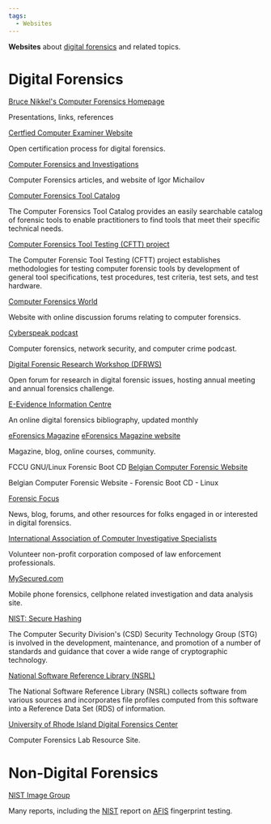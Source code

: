 ```yaml
---
tags:
  - Websites
---
```

**Websites** about [digital forensics](digital_forensics.md) and
related topics.

# Digital Forensics

[Bruce Nikkel's Computer Forensics Homepage](https://digitalforensics.ch/)

Presentations, links, references

[Certfied Computer Examiner Website](https://www.isfce.com/)

Open certification process for digital forensics.

[Computer Forensics and Investigations](http://computer-forensics-lab.org/)

Computer Forensics articles, and website of Igor Michailov

[Computer Forensics Tool Catalog](https://toolcatalog.nist.gov/)

The Computer Forensics Tool Catalog provides an easily searchable
catalog of forensic tools to enable practitioners to find tools that
meet their specific technical needs.

[Computer Forensics Tool Testing (CFTT) project](https://www.nist.gov/itl/ssd/software-quality-group/computer-forensics-tool-testing-program-cftt)

The Computer Forensic Tool Testing (CFTT) project establishes
methodologies for testing computer forensic tools by development of
general tool specifications, test procedures, test criteria, test sets,
and test hardware.

[Computer Forensics World](https://www.computerforensicsworld.com/)

Website with online discussion forums relating to computer forensics.

[Cyberspeak podcast](cyberspeak_podcast.md)

Computer forensics, network security, and computer crime podcast.

[Digital Forensic Research Workshop (DFRWS)](https://dfrws.org/)

Open forum for research in digital forensic issues, hosting annual
meeting and annual forensics challenge.

[E-Evidence Information Centre](http://www.e-evidence.info/)

An online digital forensics bibliography, updated monthly

[eForensics Magazine](eforensics_magazine.md)
[eForensics Magazine website](https://eforensicsmag.com/)

Magazine, blog, online courses, community.

FCCU GNU/Linux Forensic Boot CD
[Belgian Computer Forensic Website](http://www.lnx4n6.be/)

Belgian Computer Forensic Website - Forensic Boot CD - Linux

[Forensic Focus](https://forensicfocus.com/)

News, blog, forums, and other resources for folks engaged in or
interested in digital forensics.

[International Association of Computer Investigative Specialists](https://iacis.info/)

Volunteer non-profit corporation composed of law enforcement
professionals.

[MySecured.com](http://www.marwan.com)

Mobile phone forensics, cellphone related investigation and data
analysis site.

[NIST: Secure Hashing](https://csrc.nist.gov/projects/hash-functions)

The Computer Security Division's (CSD) Security Technology Group (STG)
is involved in the development, maintenance, and promotion of a number
of standards and guidance that cover a wide range of cryptographic
technology.

[National Software Reference Library (NSRL)](https://www.nist.gov/itl/ssd/software-quality-group/national-software-reference-library-nsrl)

The National Software Reference Library (NSRL) collects software from
various sources and incorporates file profiles computed from this
software into a Reference Data Set (RDS) of information.

[University of Rhode Island Digital Forensics Center](https://web.uri.edu/cs/dfcsc/) 

Computer Forensics Lab Resource Site.

# Non-Digital Forensics

[NIST Image Group](https://www.nist.gov/programs-projects/fingerprint)

Many reports, including the [NIST](nist.md) report on [AFIS](afis.md)
fingerprint testing.
